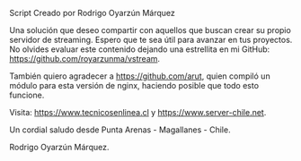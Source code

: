 Script Creado por Rodrigo Oyarzún Márquez

Una solución que deseo compartir con aquellos que buscan crear su propio servidor de streaming. Espero que te sea útil para avanzar en tus proyectos. No olvides evaluar este contenido dejando una estrellita en mi GitHub: https://github.com/royarzunma/vstream.

También quiero agradecer a https://github.com/arut, quien compiló un módulo para esta versión de nginx, haciendo posible que todo esto funcione.

Visita: https://www.tecnicosenlinea.cl y https://www.server-chile.net.

Un cordial saludo desde Punta Arenas - Magallanes - Chile.

Rodrigo Oyarzún Márquez.
